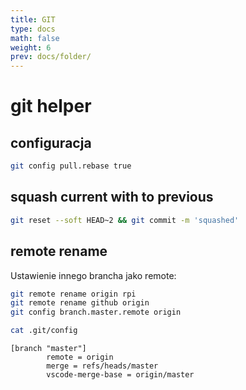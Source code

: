 ```yaml
---
title: GIT
type: docs
math: false
weight: 6
prev: docs/folder/
---
```


# git helper


## configuracja

```bash
git config pull.rebase true
```

## squash current with to previous

```bash
git reset --soft HEAD~2 && git commit -m 'squashed'
```


## remote rename

Ustawienie innego brancha jako remote:

```bash
git remote rename origin rpi
git remote rename github origin
git config branch.master.remote origin
```

```bash
cat .git/config
```

```
[branch "master"]
        remote = origin
        merge = refs/heads/master
        vscode-merge-base = origin/master
```


